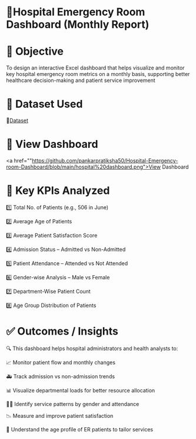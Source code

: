 # 🏥Hospital Emergency Room Dashboard (Monthly Report)

# 🎯 Objective
To design an interactive Excel dashboard that helps visualize and monitor key hospital emergency room metrics on a monthly basis, supporting better healthcare decision-making and patient service improvement

# 📂 Dataset Used
   📄<a href="https://github.com/pankarpratiksha50/Hospital-Emergency-room-Dashboard/commit/3272883949ddd57bfa72b7db5840312bc815d33e">Dataset <a>

# 📸 View Dashboard
 <a href=""https://github.com/pankarpratiksha50/Hospital-Emergency-room-Dashboard/blob/main/hospital%20dashboard.png">View Dashboard<a>


# 📌 Key KPIs Analyzed

1️⃣  Total No. of Patients (e.g., 506 in June)

2️⃣  Average Age of Patients

3️⃣  Average Patient Satisfaction Score

4️⃣  Admission Status – Admitted vs Non-Admitted

5️⃣  Patient Attendance – Attended vs Not Attended

6️⃣  Gender-wise Analysis – Male vs Female

7️⃣  Department-Wise Patient Count

8️⃣  Age Group Distribution of Patients

# ✅ Outcomes / Insights
🔍 This dashboard helps hospital administrators and health analysts to:

📈 Monitor patient flow and monthly changes

🚑 Track admission vs non-admission trends

📊 Visualize departmental loads for better resource allocation

🧑‍⚕️ Identify service patterns by gender and attendance

📉 Measure and improve patient satisfaction

👶 Understand the age profile of ER patients to tailor services


